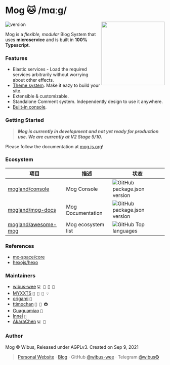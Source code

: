 # Mog 🐱 /mɑːɡ/

<img align="right" src="https://avatars.githubusercontent.com/u/106414194" height="200">

<img src="https://img.shields.io/github/package-json/v/mogland/core\" referrerpolicy="no-referrer" alt="version">

Mog is a _flexible, modular_ Blog System that uses **microservice** and is built in **100% Typescript**.

### Features

- Elastic services - Load the required services arbitrarily without worrying about other effects.
- [Theme system](https://github.com/mogland/awesome-mog#%E5%89%8D%E7%AB%AF%E4%B8%BB%E9%A2%98). Make it eazy to build your site.
- Extensible & customizable.
- Standalone Comment system. Independently design to use it anywhere.
- [Built-in console](https://mog.js.org/docs/usages/console).

### Getting Started

> _**Mog is currently in development and not yet ready for production use. We are currently at V2 Stage 5/10.**_

Please follow the documentation at [mog.js.org](https://mog.js.org/)!

### Ecosystem

| 项目                                                          | 描述               | 状态                                                                                                            |
| ------------------------------------------------------------- | ------------------ | --------------------------------------------------------------------------------------------------------------- |
| [mogland/console](https://github.com/mogland/console)         | Mog Console        | ![GitHub package.json version](https://img.shields.io/github/package-json/v/mogland/console?style=flat-square)  |
| [mogland/mog-docs](https://github.com/mogland/mog-docs)       | Mog Documentation  | ![GitHub package.json version](https://img.shields.io/github/package-json/v/mogland/mog-docs?style=flat-square) |
| [mogland/awesome-mog](https://github.com/mogland/awesome-mog) | Mog ecosystem list | ![GitHub Top languages](https://img.shields.io/github/languages/top/mogland/awesome-mog?style=flat-square)      |

### References

- [mx-space/core](https://github.com/mx-space/core)
- [hexojs/hexo](https://github.com/hexojs/hexo)

### Maintainers

- [wibus-wee](https://github.com/wibus-wee) `💻 📖 🚧 👀`
- [MYXXTS](https://github.com/MYXXTS) `🤔 👀 📖 💡`
- [origami](https://github.com/origami) `👀`
- [ttimochan](https://github.com/ttimochan) `👀 🤔 🚇`
- [Guaguamiao](https://github.com/Guaguamiao) `👀`
- [Innei](https://github.com/Innei) `🐛`
- [AkaraChen](https://github.com/AkaraChen) `💻 👀 `

### Author

Mog © Wibus, Released under AGPLv3. Created on Sep 9, 2021

> [Personal Website](http://iucky.cn/) · [Blog](https://blog.iucky.cn/) · GitHub [@wibus-wee](https://github.com/wibus-wee/) · Telegram [@wibus✪](https://t.me/wibus_wee)
